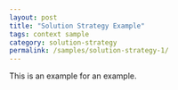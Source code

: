 ```yaml
---
layout: post
title: "Solution Strategy Example"
tags: context sample 
category: solution-strategy
permalink: /samples/solution-strategy-1/
---
```


This is an example for an example.